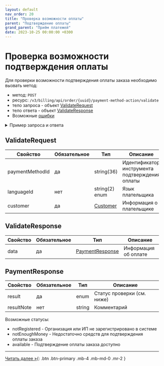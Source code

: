 ```yaml
---
layout: default
nav_order: 20
title: "Проверка возможности оплаты"
parent: "Подтверждение оплаты"
grand_parent: "Приём платежей"
date: 2023-10-25 00:00:00 +0300
---
```


# Проверка возможности подтверждения оплаты

Для проверки возможности подтверждения оплаты заказа необходимо вызвать метод:

- метод: `POST`
- ресурс: `/v3/billing/api/order/{uuid}/payment-method-action/validate`
- тело запроса - объект [ValidateRequest](#validaterequest)
- тело ответа - объект [ValidateResponse](#validateresponse)
- Возможные [ошибки](/docs/dictionary/error/)

<details>
  <summary>Пример запроса и ответа</summary>
<section markdown="1">
``` json
POST /v3/billing/api/order/{uuid}/payment-method-action/validate
Authorization: Bearer b37c4c689295904ed21eee5d9a48d42e
Content-Type: application/json
User-Agent: MyApp 1.0
Accept: application/json
{
  "paymentMethodId": "39363265",
  "languageId": "ru",
  "customer": {
    "name": "ООО Компания",
    "email": "email@gmail.com",
    "type": "legal",
    "phone": "79611234567",
    "vatNumber": "1233123",
    "registrationAddress": "123123123"
  }
}
```
</section>
<section markdown="1">
``` json
{
  "data": {
    "type": "none",
    "result": "available",
    "resultData": {
      "url": "",
      "method": "POST",
      "arguments": []
    }
  }
}
```
</section>
</details>



## ValidateRequest


| Свойство               | Обязательное | Тип                                      | Описание                                        | Пример     |
|------------------------|--------------|------------------------------------------|-------------------------------------------------|------------|
| paymentMethodId        | да           | string(36)                               | Идентификатор инструмента подтверждения оплаты  |            |
| languageId             | нет          | string(2) enum                           | Язык плательщика                                | `ru`, `en` |
| customer               | да           | [Customer](/docs/merchant/order/create/#customer) | Информация о плательщике               |            |


## ValidateResponse

| Свойство | Обязательное | Тип        | Описание                             |
|----------|--------------|------------|--------------------------------------|
| data     | да           | [PaymentResponse](/docs/merchant/guarantee/validate/#paymentresponse) | Информация об оплате  |

## PaymentResponse

| Свойство    | Обязательное | Тип        | Описание                    |
|-------------|--------------|------------|-----------------------------|
| result      | да           | enum       | Статус проверки (см. ниже)  |
| resultNote  | нет          | string     | Комментарий                 |


Возможные статусы:
  - notRegistered - Организация или ИП не зарегистрировано в системе
  - notEnoughMoney - Недостаточно средств для подтверждения оплаты заказа
  - available - Подтверждение оплаты заказа доступно


---

[Читать далее &raquo;](/docs/merchant/guarantee/code/){: .btn .btn-primary .mb-4 .mb-md-0 .mr-2 }
